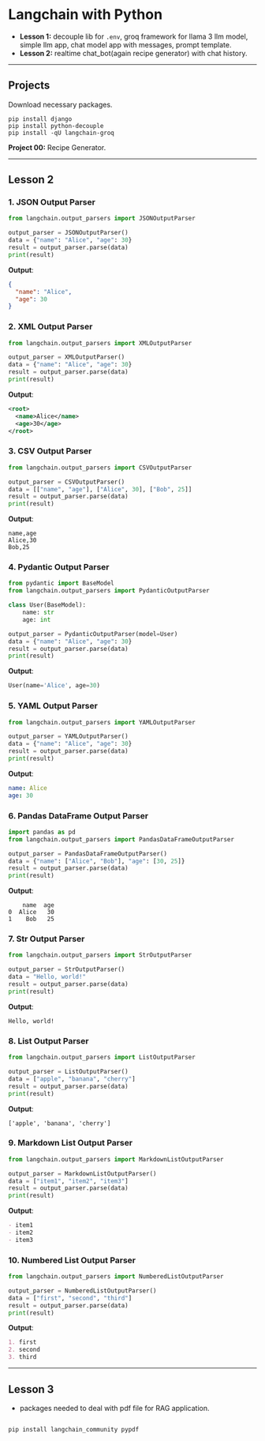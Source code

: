 # **Langchain with Python**

- **Lesson 1:** decouple lib for `.env`, groq framework for llama 3 llm model, simple llm app, chat model app with messages, prompt template.
- **Lesson 2:** realtime chat_bot(again recipe generator) with chat history.

<hr>

## **Projects**
Download necessary packages.

```
pip install django
pip install python-decouple
pip install -qU langchain-groq
```

**Project 00:** Recipe Generator.


<hr>

## **Lesson 2**

### 1. **JSON Output Parser**

```python
from langchain.output_parsers import JSONOutputParser

output_parser = JSONOutputParser()
data = {"name": "Alice", "age": 30}
result = output_parser.parse(data)
print(result)
```

**Output**:
```json
{
  "name": "Alice",
  "age": 30
}
```

### 2. **XML Output Parser**

```python
from langchain.output_parsers import XMLOutputParser

output_parser = XMLOutputParser()
data = {"name": "Alice", "age": 30}
result = output_parser.parse(data)
print(result)
```

**Output**:
```xml
<root>
  <name>Alice</name>
  <age>30</age>
</root>
```

### 3. **CSV Output Parser**

```python
from langchain.output_parsers import CSVOutputParser

output_parser = CSVOutputParser()
data = [["name", "age"], ["Alice", 30], ["Bob", 25]]
result = output_parser.parse(data)
print(result)
```

**Output**:
```
name,age
Alice,30
Bob,25
```

### 4. **Pydantic Output Parser**

```python
from pydantic import BaseModel
from langchain.output_parsers import PydanticOutputParser

class User(BaseModel):
    name: str
    age: int

output_parser = PydanticOutputParser(model=User)
data = {"name": "Alice", "age": 30}
result = output_parser.parse(data)
print(result)
```

**Output**:
```python
User(name='Alice', age=30)
```

### 5. **YAML Output Parser**

```python
from langchain.output_parsers import YAMLOutputParser

output_parser = YAMLOutputParser()
data = {"name": "Alice", "age": 30}
result = output_parser.parse(data)
print(result)
```

**Output**:
```yaml
name: Alice
age: 30
```

### 6. **Pandas DataFrame Output Parser**

```python
import pandas as pd
from langchain.output_parsers import PandasDataFrameOutputParser

output_parser = PandasDataFrameOutputParser()
data = {"name": ["Alice", "Bob"], "age": [30, 25]}
result = output_parser.parse(data)
print(result)
```

**Output**:
```
    name  age
0  Alice   30
1    Bob   25
```

### 7. **Str Output Parser**

```python
from langchain.output_parsers import StrOutputParser

output_parser = StrOutputParser()
data = "Hello, world!"
result = output_parser.parse(data)
print(result)
```

**Output**:
```
Hello, world!
```

### 8. **List Output Parser**

```python
from langchain.output_parsers import ListOutputParser

output_parser = ListOutputParser()
data = ["apple", "banana", "cherry"]
result = output_parser.parse(data)
print(result)
```

**Output**:
```
['apple', 'banana', 'cherry']
```

### 9. **Markdown List Output Parser**

```python
from langchain.output_parsers import MarkdownListOutputParser

output_parser = MarkdownListOutputParser()
data = ["item1", "item2", "item3"]
result = output_parser.parse(data)
print(result)
```

**Output**:
```markdown
- item1
- item2
- item3
```

### 10. **Numbered List Output Parser**

```python
from langchain.output_parsers import NumberedListOutputParser

output_parser = NumberedListOutputParser()
data = ["first", "second", "third"]
result = output_parser.parse(data)
print(result)
```

**Output**:
```markdown
1. first
2. second
3. third
```

<hr>

## **Lesson 3**

- packages needed to deal with pdf file for RAG application.

```bash

pip install langchain_community pypdf

```